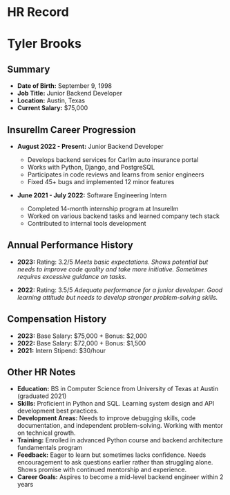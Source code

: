 # HR Record

# Tyler Brooks

## Summary
- **Date of Birth:** September 9, 1998
- **Job Title:** Junior Backend Developer
- **Location:** Austin, Texas
- **Current Salary:** $75,000

## Insurellm Career Progression
- **August 2022 - Present:** Junior Backend Developer
  - Develops backend services for Carllm auto insurance portal
  - Works with Python, Django, and PostgreSQL
  - Participates in code reviews and learns from senior engineers
  - Fixed 45+ bugs and implemented 12 minor features

- **June 2021 - July 2022:** Software Engineering Intern
  - Completed 14-month internship program at Insurellm
  - Worked on various backend tasks and learned company tech stack
  - Contributed to internal tools development

## Annual Performance History
- **2023:** Rating: 3.2/5
  *Meets basic expectations. Shows potential but needs to improve code quality and take more initiative. Sometimes requires excessive guidance on tasks.*

- **2022:** Rating: 3.5/5
  *Adequate performance for a junior developer. Good learning attitude but needs to develop stronger problem-solving skills.*

## Compensation History
- **2023:** Base Salary: $75,000 + Bonus: $2,000
- **2022:** Base Salary: $72,000 + Bonus: $1,500
- **2021:** Intern Stipend: $30/hour

## Other HR Notes
- **Education:** BS in Computer Science from University of Texas at Austin (graduated 2021)
- **Skills:** Proficient in Python and SQL. Learning system design and API development best practices.
- **Development Areas:** Needs to improve debugging skills, code documentation, and independent problem-solving. Working with mentor on technical growth.
- **Training:** Enrolled in advanced Python course and backend architecture fundamentals program
- **Feedback:** Eager to learn but sometimes lacks confidence. Needs encouragement to ask questions earlier rather than struggling alone. Shows promise with continued mentorship and experience.
- **Career Goals:** Aspires to become a mid-level backend engineer within 2 years
